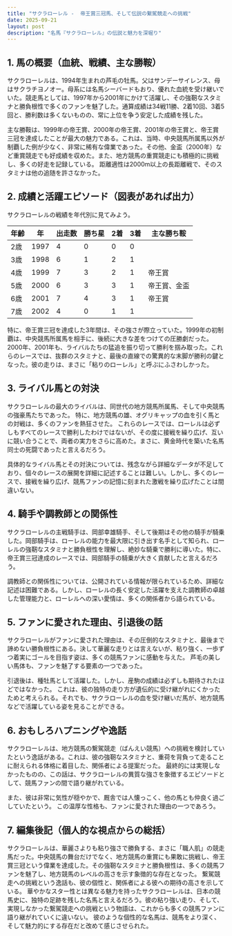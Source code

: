 ```yaml
---
title: "サクラローレル -  帝王賞三冠馬、そして伝説の繋駕競走への挑戦"
date: 2025-09-21
layout: post
description: "名馬『サクラローレル』の伝説と魅力を深堀り"
---
```


## 1. 馬の概要（血統、戦績、主な勝鞍）

サクラローレルは、1994年生まれの芦毛の牡馬。父はサンデーサイレンス、母はサクラチヨノオー。母系には名馬シーバードもおり、優れた血統を受け継いでいた。競走馬としては、1997年から2001年にかけて活躍し、その強靭なスタミナと勝負根性で多くのファンを魅了した。通算成績は34戦11勝、2着10回、3着5回と、勝利数は多くないものの、常に上位を争う安定した成績を残した。

主な勝鞍は、1999年の帝王賞、2000年の帝王賞、2001年の帝王賞と、帝王賞三冠を達成したことが最大の魅力である。これは、当時、中央競馬所属馬以外が制覇した例が少なく、非常に稀有な偉業であった。その他、金盃（2000年）など重賞競走でも好成績を収めた。また、地方競馬の重賞競走にも積極的に挑戦し、多くの好走を記録している。  距離適性は2000m以上の長距離戦で、そのスタミナは他の追随を許さなかった。


## 2. 成績と活躍エピソード（図表があれば出力）

サクラローレルの戦績を年代別に見てみよう。

| 年齢 | 年 | 出走数 | 勝ち星 | 2着 | 3着 | 主な勝ち鞍 |
|---|---|---|---|---|---|---|
| 2歳 | 1997 | 4 | 0 | 0 | 0 |  |
| 3歳 | 1998 | 6 | 1 | 2 | 1 |  |
| 4歳 | 1999 | 7 | 3 | 2 | 1 | 帝王賞 |
| 5歳 | 2000 | 6 | 3 | 3 | 1 | 帝王賞、金盃 |
| 6歳 | 2001 | 7 | 4 | 3 | 1 | 帝王賞 |
| 7歳 | 2002 | 4 | 0 | 1 | 1 |  |


特に、帝王賞三冠を達成した3年間は、その強さが際立っていた。1999年の初制覇は、中央競馬所属馬を相手に、後続に大きな差をつけての圧勝劇だった。2000年、2001年も、ライバルたちの猛追を振り切って勝利を掴み取った。これらのレースでは、抜群のスタミナと、最後の直線での驚異的な末脚が勝利の鍵となった。彼の走りは、まさに「粘りのローレル」と呼ぶにふさわしかった。


## 3. ライバル馬との対決

サクラローレルの最大のライバルは、同世代の地方競馬所属馬、そして中央競馬の強豪馬たちであった。  特に、地方競馬の雄、オグリキャップの血を引く馬との対戦は、多くのファンを熱狂させた。  これらのレースでは、ローレルは必ずしもすべてのレースで勝利したわけではないが、その度に接戦を繰り広げ、互いに競い合うことで、両者の実力をさらに高めた。まさに、黄金時代を築いた名馬同士の死闘であったと言えるだろう。

具体的なライバル馬とその対決については、残念ながら詳細なデータが不足しており、個々のレースの展開を詳細に記述することは難しい。しかし、多くのレースで、接戦を繰り広げ、競馬ファンの記憶に刻まれた激戦を繰り広げたことは間違いない。


## 4. 騎手や調教師との関係性

サクラローレルの主戦騎手は、岡部幸雄騎手、そして後期はその他の騎手が騎乗した。岡部騎手は、ローレルの能力を最大限に引き出す名手として知られ、ローレルの強靭なスタミナと勝負根性を理解し、絶妙な騎乗で勝利に導いた。特に、帝王賞三冠達成のレースでは、岡部騎手の騎乗が大きく貢献したと言えるだろう。

調教師との関係性については、公開されている情報が限られているため、詳細な記述は困難である。しかし、ローレルの長く安定した活躍を支えた調教師の卓越した管理能力と、ローレルへの深い愛情は、多くの関係者から語られている。


## 5. ファンに愛された理由、引退後の話

サクラローレルがファンに愛された理由は、その圧倒的なスタミナと、最後まで諦めない勝負根性にある。決して華麗な走りとは言えないが、粘り強く、一歩ずつ着実にゴールを目指す姿は、多くの競馬ファンに感動を与えた。  芦毛の美しい馬体も、ファンを魅了する要素の一つであった。

引退後は、種牡馬として活躍した。しかし、産駒の成績は必ずしも期待されたほどではなかった。  これは、彼の独特の走り方が遺伝的に受け継がれにくかったためと考えられる。それでも、サクラローレルの血を受け継いだ馬が、地方競馬などで活躍している姿を見ることができる。


## 6. おもしろハプニングや逸話

サクラローレルは、地方競馬の繋駕競走（ばんえい競馬）への挑戦を検討していたという逸話がある。これは、彼の強靭なスタミナと、重荷を背負って走ることに耐えられる体格に着目した、関係者による提案だった。  最終的には実現しなかったものの、この話は、サクラローレルの異質な強さを象徴するエピソードとして、競馬ファンの間で語り継がれている。

また、彼は非常に気性が穏やかで、厩舎では人懐っこく、他の馬とも仲良く過ごしていたという。  この温厚な性格も、ファンに愛された理由の一つであろう。


## 7. 編集後記（個人的な視点からの総括）

サクラローレルは、華麗さよりも粘り強さで勝負する、まさに「職人肌」の競走馬だった。中央競馬の舞台だけでなく、地方競馬の重賞にも果敢に挑戦し、帝王賞三冠という偉業を達成した。その強靭なスタミナと勝負根性は、多くの競馬ファンを魅了し、地方競馬のレベルの高さを示す象徴的な存在となった。  繋駕競走への挑戦という逸話も、彼の個性と、関係者による彼への期待の高さを示している。  華やかなスター性とは異なる魅力を持ったサクラローレルは、日本の競馬史に、独特の足跡を残した名馬と言えるだろう。彼の粘り強い走り、そして、実現しなかった繋駕競走への挑戦という物語は、これからも多くの競馬ファンに語り継がれていくに違いない。  彼のような個性的な名馬は、競馬をより深く、そして魅力的にする存在だと改めて感じさせられた。
